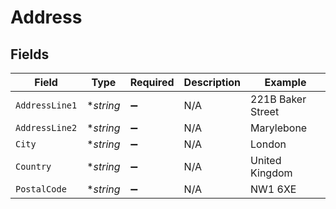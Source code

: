 # Address


## Fields

| Field              | Type               | Required           | Description        | Example            |
| ------------------ | ------------------ | ------------------ | ------------------ | ------------------ |
| `AddressLine1`     | **string*          | :heavy_minus_sign: | N/A                | 221B Baker Street  |
| `AddressLine2`     | **string*          | :heavy_minus_sign: | N/A                | Marylebone         |
| `City`             | **string*          | :heavy_minus_sign: | N/A                | London             |
| `Country`          | **string*          | :heavy_minus_sign: | N/A                | United Kingdom     |
| `PostalCode`       | **string*          | :heavy_minus_sign: | N/A                | NW1 6XE            |
